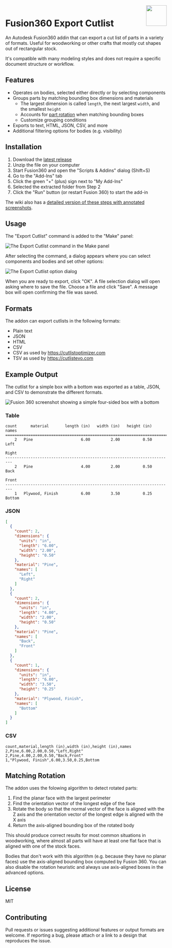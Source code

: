 <img src="./resources/icon.svg" height="64" align="right" />

# Fusion360 Export Cutlist 

An Autodesk Fusion360 addin that can export a cut list of parts in a variety
of formats. Useful for woodworking or other crafts that mostly cut shapes out of
rectangular stock.

It's compatible with many modeling styles and does not require a specific
document structure or workflow.

## Features

- Operates on bodies, selected either directly or by selecting components
- Groups parts by matching bounding box dimensions and materials
  - The largest dimension is called `length`, the next largest `width`, and the smallest `height`
  - Accounts for [part rotation](#matching-rotation) when matching bounding boxes
  - Customize grouping conditions
- Exports to text, HTML, JSON, CSV, and more
- Additional filtering options for bodies (e.g. visibility)

## Installation

1. Download the [latest release](https://github.com/bluekeyes/Fusion360-ExportCutlist/archive/v0.5.2.zip)
2. Unzip the file on your computer
3. Start Fusion360 and open the "Scripts & Addins" dialog (Shift+S)
4. Go to the "Add-Ins" tab
5. Click the green "+" (plus) sign next to "My Add-Ins"
6. Selected the extracted folder from Step 2
7. Click the "Run" button (or restart Fusion 360) to start the add-in

The wiki also has a [detailed version of these steps with annotated screenshots](https://github.com/bluekeyes/Fusion360-ExportCutlist/wiki/Installation).

## Usage

The "Export Cutlist" command is added to the "Make" panel:

![The Export Cutlist command in the Make panel](./resources/docs/make-panel.png)

After selecting the command, a dialog appears where you can select components
and bodies and set other options:

![The Export Cutlist option dialog](./resources/docs/export-cutlist.png)

When you are ready to export, click "OK". A file selection dialog will open
asking where to save the file. Choose a file and click "Save". A message box
will open confirming the file was saved.

## Formats

The addon can export cutlists in the following formats:

* Plain text
* JSON
* HTML
* CSV
* CSV as used by https://cutlistoptimizer.com
* TSV as used by https://cutlistevo.com

## Example Output

The cutlist for a simple box with a bottom was exported as a table, JSON, and
CSV to demonstrate the different formats.

![Fusion 360 screenshot showing a simple four-sided box with a bottom](./resources/docs/example-design.png)

### Table

```text
count      material       length (in)   width (in)   height (in)   names 
=========================================================================
    2   Pine                     6.00         2.00          0.50   Left  
                                                                   Right 
-------------------------------------------------------------------------
    2   Pine                     4.00         2.00          0.50   Back  
                                                                   Front 
-------------------------------------------------------------------------
    1   Plywood, Finish          6.00         3.50          0.25   Bottom
```

### JSON

```json
[
  {
    "count": 2,
    "dimensions": {
      "units": "in",
      "length": "6.00",
      "width": "2.00",
      "height": "0.50"
    },
    "material": "Pine",
    "names": [
      "Left",
      "Right"
    ]
  },
  {
    "count": 2,
    "dimensions": {
      "units": "in",
      "length": "4.00",
      "width": "2.00",
      "height": "0.50"
    },
    "material": "Pine",
    "names": [
      "Back",
      "Front"
    ]
  },
  {
    "count": 1,
    "dimensions": {
      "units": "in",
      "length": "6.00",
      "width": "3.50",
      "height": "0.25"
    },
    "material": "Plywood, Finish",
    "names": [
      "Bottom"
    ]
  }
]
```

### CSV

```csv
count,material,length (in),width (in),height (in),names
2,Pine,6.00,2.00,0.50,"Left,Right"
2,Pine,4.00,2.00,0.50,"Back,Front"
1,"Plywood, Finish",6.00,3.50,0.25,Bottom
```

## Matching Rotation

The addon uses the folowing algorithm to detect rotated parts:

1. Find the planar face with the largest perimeter
2. Find the orientation vector of the longest edge of the face
3. Rotate the body so that the normal vector of the face is aligned with the Z
   axis and the orientation vector of the longest edge is aligned with the X axis
4. Return the axis-aligned bounding box of the rotated body

This should produce correct results for most common situations in woodworking,
where almost all parts will have at least one flat face that is aligned with
one of the stock faces. 

Bodies that don't work with this algorithm (e.g. because they have no planar
faces) use the axis-aligned bounding box computed by Fusion 360. You can also
disable the rotation heuristic and always use axis-aligned boxes in the advanced
options.

## License

MIT

## Contributing

Pull requests or issues suggesting additional features or output formats are
welcome. If reporting a bug, please attach or a link to a design that
reproduces the issue.
